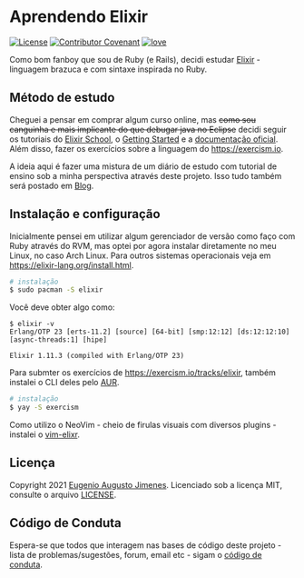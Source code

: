 # Aprendendo Elixir

[![License](https://img.shields.io/badge/License-MIT-lightgray)](/LICENSE)
[![Contributor Covenant](https://img.shields.io/badge/Contributor%20Covenant-2.0-lightblue)](/code_of_conduct.md)
[![love](https://img.shields.io/badge/BUILD%20WITH-%F0%9F%96%A4-lightgreen)](https://callmarx.github.io)

Como bom fanboy que sou de Ruby (e Rails), decidi estudar [Elixir](https://elixir-lang.org) -
linguagem brazuca e com sintaxe inspirada no Ruby.

## Método de estudo

Cheguei a pensar em comprar algum curso online, mas ~~como sou canguinha e mais implicante do que
debugar java no Eclipse~~ decidi seguir os tutoriais do
[Elixir School](https://elixirschool.com/pt/), o
[Getting Started](https://elixir-lang.org/getting-started) e a
[documentação oficial](https://hexdocs.pm/elixir/Kernel.html). Além disso, fazer os exercícios
sobre a linguagem do <https://exercism.io>.

A ideia aqui é fazer uma mistura de um diário de estudo com tutorial de ensino sob a minha
perspectiva através deste projeto. Isso tudo também será postado em
[Blog](https://callmarx.github.io/).

## Instalação e configuração

Inicialmente pensei em utilizar algum gerenciador de versão como faço com Ruby através do RVM, mas
optei por agora instalar diretamente no meu Linux, no caso Arch Linux. Para outros sistemas
operacionais veja em <https://elixir-lang.org/install.html>.

```bash
# instalação
$ sudo pacman -S elixir
```

Você deve obter algo como:

```
$ elixir -v
Erlang/OTP 23 [erts-11.2] [source] [64-bit] [smp:12:12] [ds:12:12:10] [async-threads:1] [hipe]

Elixir 1.11.3 (compiled with Erlang/OTP 23)
```

Para submter os exercícios de <https://exercism.io/tracks/elixir>, também instalei o CLI deles pelo
[AUR](https://aur.archlinux.org/packages/exercism/).

```bash
# instalação
$ yay -S exercism
```


Como utilizo o NeoVim - cheio de firulas visuais com diversos plugins - instalei o
[vim-elixr](https://github.com/elixir-editors/vim-elixir).

## Licença

Copyright 2021 [Eugenio Augusto Jimenes](https://callmarx.github.io/).
Licenciado sob a licença MIT, consulte o arquivo [LICENSE](/LICENSE).

## Código de Conduta

Espera-se que todos que interagem nas bases de código deste projeto - lista de problemas/sugestões,
forum, email etc - sigam o [código de conduta](/code_of_conduct.md).
